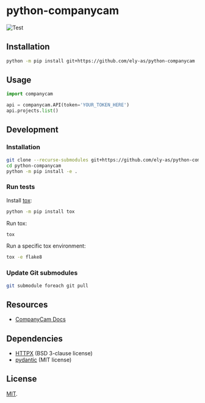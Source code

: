 # python-companycam

![Test](https://github.com/ely-as/python-companycam/workflows/Test/badge.svg)

## Installation

```sh
python -m pip install git+https://github.com/ely-as/python-companycam
```

## Usage

```py
import companycam

api = companycam.API(token='YOUR_TOKEN_HERE')
api.projects.list()
```

## Development

### Installation

```sh
git clone --recurse-submodules git+https://github.com/ely-as/python-companycam
cd python-companycam
python -m pip install -e .
```

### Run tests

Install [tox](https://tox.wiki/en/latest/):
```sh
python -m pip install tox
```

Run tox:
```sh
tox
```

Run a specific tox environment:
```sh
tox -e flake8
```

### Update Git submodules

```sh
git submodule foreach git pull
```

## Resources

- [CompanyCam Docs](https://docs.companycam.com/docs)

## Dependencies

- [HTTPX](https://www.python-httpx.org/) (BSD 3-clause license)
- [pydantic](https://pydantic-docs.helpmanual.io/) (MIT license)

## License

[MIT](LICENSE).

